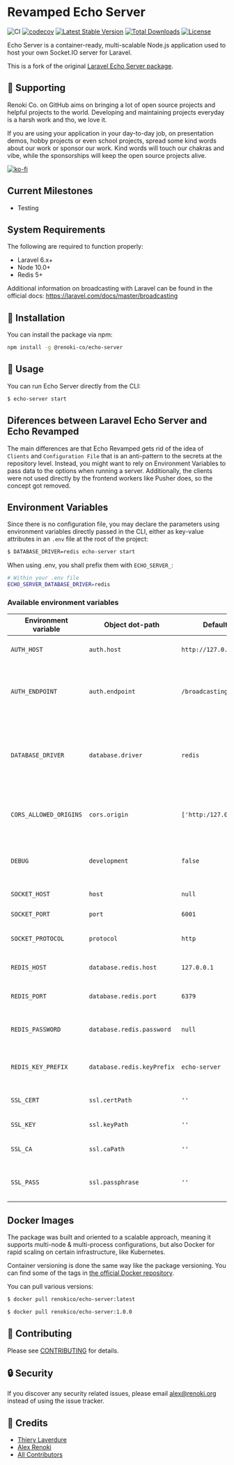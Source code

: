 Revamped Echo Server
====================

![CI](https://github.com/renoki-co/echo-server/workflows/CI/badge.svg?branch=master)
[![codecov](https://codecov.io/gh/renoki-co/echo-server/branch/master/graph/badge.svg)](https://codecov.io/gh/renoki-co/echo-server/branch/master)
[![Latest Stable Version](https://img.shields.io/github/package-json/v/renoki-co/echo-server/v/stable)](https://www.npmjs.com/package/@renoki-co/echo-server)
[![Total Downloads](https://img.shields.io/npm/dt/@renoki-co/echo-server)](https://www.npmjs.com/package/@renoki-co/echo-server)
[![License](https://img.shields.io/npm/l/@renoki-co/echo-server)](https://www.npmjs.com/package/@renoki-co/echo-server)


Echo Server is a container-ready, multi-scalable Node.js application used to host your own Socket.IO server for Laravel.

This is a fork of the original [Laravel Echo Server package](https://github.com/tlaverdure/laravel-echo-server).

## 🤝 Supporting

Renoki Co. on GitHub aims on bringing a lot of open source projects and helpful projects to the world. Developing and maintaining projects everyday is a harsh work and tho, we love it.

If you are using your application in your day-to-day job, on presentation demos, hobby projects or even school projects, spread some kind words about our work or sponsor our work. Kind words will touch our chakras and vibe, while the sponsorships will keep the open source projects alive.

[![ko-fi](https://www.ko-fi.com/img/githubbutton_sm.svg)](https://ko-fi.com/R6R42U8CL)

## Current Milestones

- Testing

## System Requirements

The following are required to function properly:

- Laravel 6.x+
- Node 10.0+
- Redis 5+

Additional information on broadcasting with Laravel can be found in the official docs: <https://laravel.com/docs/master/broadcasting>

## 🚀 Installation

You can install the package via npm:

```bash
npm install -g @renoki-co/echo-server
```

## 🙌 Usage

You can run Echo Server directly from the CLI:

```bash
$ echo-server start
```

## Diferences between Laravel Echo Server and Echo Revamped

The main differences are that Echo Revamped gets rid of the idea of `Clients` and `Configuration File` that is an anti-pattern to the secrets at the repository level. Instead, you might want to rely on Environment Variables to pass data to the options when running a server. Additionally, the clients were not used directly by the frontend workers like Pusher does, so the concept got removed.

## Environment Variables

Since there is no configuration file, you may declare the parameters using environment variables directly passed in the CLI, either as key-value attributes in an `.env` file at the root of the project:

```bash
$ DATABASE_DRIVER=redis echo-server start
```

When using .env, you shall prefix them with `ECHO_SERVER_`:

```bash
# Within your .env file
ECHO_SERVER_DATABASE_DRIVER=redis
```

### Available environment variables

| Environment variable | Object dot-path | Default | Available values | Description |
| - | - | - | - | - |
| `AUTH_HOST` | `auth.host` | `http://127.0.0.1` | - | The host for the Laravel application. |
| `AUTH_ENDPOINT` | `auth.endpoint` | `/broadcasting/auth` | - | The path for the Laravel application's auth path used for authentication. |
| `DATABASE_DRIVER` | `database.driver` | `redis` | `redis` | The database driver for storing socket data. Use `redis` or other centralized method for storing data. |
| `CORS_ALLOWED_ORIGINS` | `cors.origin` | `['http:/127.0.0.1']` | - | The array of allowed origins that can connect to the WS. |
| `DEBUG` | `development` | `false` | `true`, `false` | Weteher the app should be in development mode. |
| `SOCKET_HOST` | `host` | `null` | - |The host used for Socket.IO |
| `SOCKET_PORT` | `port` | `6001` | - | The port used for Socket.IO |
| `SOCKET_PROTOCOL` | `protocol` | `http` | `http`, `https` | The protocol used for the Socket.IO. |
| `REDIS_HOST` | `database.redis.host` | `127.0.0.1` | - | The Redis host used for `redis` driver. |
| `REDIS_PORT` | `database.redis.port` | `6379` | - | The Redis port used for `redis` driver. |
| `REDIS_PASSWORD` | `database.redis.password` | `null` | - | The Redis password used for `redis` driver. |
| `REDIS_KEY_PREFIX` | `database.redis.keyPrefix` | `echo-server` | - | The key prefix for Redis. Only for `redis` driver. |
| `SSL_CERT` | `ssl.certPath` | `''` | - | The path for SSL certificate file. |
| `SSL_KEY` | `ssl.keyPath` | `''` | - | The path for SSL key file. |
| `SSL_CA` | `ssl.caPath` | `''` | - | The path for CA certificate file. |
| `SSL_PASS` | `ssl.passphrase` | `''` | - | The passphrase for the SSL key file. |

## Docker Images

The package was built and oriented to a scalable approach, meaning it supports multi-node & multi-process configurations, but also Docker for rapid scaling on certain infrastructure, like Kubernetes.

Container versioning is done the same way like the package versioning. You can find some of the tags in [the official Docker repository](https://hub.docker.com/r/renokico/echo-server).

You can pull various versions:

```bash
$ docker pull renokico/echo-server:latest
```

```bash
$ docker pull renokico/echo-server:1.0.0
```

## 🤝 Contributing

Please see [CONTRIBUTING](CONTRIBUTING.md) for details.

## 🔒  Security

If you discover any security related issues, please email alex@renoki.org instead of using the issue tracker.

## 🎉 Credits

- [Thiery Laverdure](https://github.com/tlaverdure)
- [Alex Renoki](https://github.com/rennokki)
- [All Contributors](../../contributors)
